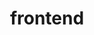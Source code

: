 ---
layout: list
title: frontend
slug: frontend
description: >
  This is a featured category, which have their own page.
  Check out `_featured_tags/frontend.md` to learn how to create your own.
  
sitemap: false
---